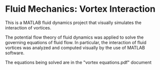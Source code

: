 # Fluid Mechanics: Vortex Interaction
This is a MATLAB fluid dynamics project that visually simulates the interaction of vortices.

The potential flow theory of fluid dynamics was applied to solve the governing equations of fluid flow. In particular, the interaction of fluid vortices was analyzed and computed visually by the use of MATLAB software.

The equations being solved are in the "vortex equations.pdf" document
